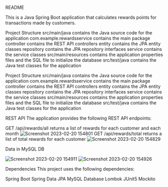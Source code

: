 README

This is a Java Spring Boot application that calculates rewards points for transactions made by customers.

Project Structure
src/main/java contains the Java source code for the application
com.example.rewardsservice contains the main package
controller contains the REST API controllers
entity contains the JPA entity classes
repository contains the JPA repository interfaces
service contains the service classes
src/main/resources contains the application properties files and the SQL file to initialize the database
src/test/java contains the Java test classes for the application

Project Structure
src/main/java contains the Java source code for the application
com.example.rewardsservice contains the main package
controller contains the REST API controllers
entity contains the JPA entity classes
repository contains the JPA repository interfaces
service contains the service classes
src/main/resources contains the application properties files and the SQL file to initialize the database
src/test/java contains the Java test classes for the application

REST API
The application provides the following REST API endpoints:

GET /api/rewards/all returns a list of rewards for each customer and each month
![Screenshot 2023-02-20 154801](https://user-images.githubusercontent.com/125827402/220197104-8f615cc6-828a-4619-be97-d4b7d4f392d7.png)
GET /api/rewards/total returns a list of total rewards for each customer
![Screenshot 2023-02-20 154829](https://user-images.githubusercontent.com/125827402/220197108-08472942-c3dc-4784-bc7f-ad74416993f1.png)

Data in MySQL DB

![Screenshot 2023-02-20 154911](https://user-images.githubusercontent.com/125827402/220197110-4e6b6ea2-4206-497c-a519-a84e8df6058d.png)
![Screenshot 2023-02-20 154926](https://user-images.githubusercontent.com/125827402/220197112-344f2271-0755-4a3e-ae71-6b724a1d4b98.png)

Dependencies
This project uses the following dependencies:

Spring Boot
Spring Data JPA
MySQL Database
Lombok
JUnit5
Mockito
